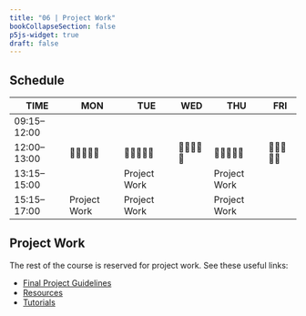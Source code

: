 ```yaml
---
title: "06 | Project Work"
bookCollapseSection: false
p5js-widget: true
draft: false
---
```


## Schedule

| TIME | MON | TUE | WED | THU | FRI |
| --- | --- | --- | --- | --- | --- |
| 09:15–12:00 |  |  |  |  |  |
| 12:00–13:00| 🥗🍜🍱🍝🍕 | 🥗🍜🍱🍝🍕 | 🥗🍜🍱🍝🍕 | 🥗🍜🍱🍝🍕 | 🥗🍜🍱🍝🍕 |
| 13:15–15:00 |  | Project Work |  | Project Work|  |
| 15:15–17:00 | Project Work | Project Work |  | Project Work|  |

## Project Work

The rest of the course is reserved for project work. See these useful links:

- [Final Project Guidelines](../final-project/)
- [Resources](../resources/)
- [Tutorials](../../../tutorials/arduino-and-electronics/)